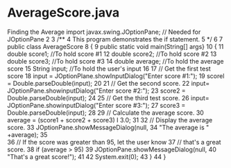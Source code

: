 # AverageScore.java
Finding the Average
 import javax.swing.JOptionPane; // Needed for JOptionPane
2
3 /**
4    This program demonstrates the if statement.
5 */
6
7 public class AverageScore
8 {
9    public static void main(String[] args}
10   {
11      double score1;    //To hold score #1
12      double score2;    //To hold score #2
13      double score3;    //To hold score #3
14      double average;   //To hold the average score
15      String input;     //To hold the user's input
16
17      // Get the first test score
18      input = JOptionPlane.showInputDialog("Enter score #1:");
19      scorel = Double.parseDouble(input);
20
21      // Get the second score.
22      input= JOptionPane.showinputDialog("Enter score #2:");
23      score2 = Double.parseDouble(input);
24
25      // Get the third test score.
26      input= JOptionPane.showinputDialog("Enter score #3:");
27      score3 = Double.parseDouble(input);
28
29      // Calculate the average score.
30      average = (score1 + score2 + score3) I 3.0;
31
32      // Display the average score.
33      JOptionPane.showMessageDialog(null,
34                                 "The average is " +average);
35      
36      // If the score was greater than 95, let the user know
37      // that's a great score.
38      if (average > 95)
39      JOptionPane.showMessageDialog(null,
40                                 "That's a great score!");
41
42          System.exit(0);
43       } 
44    }

